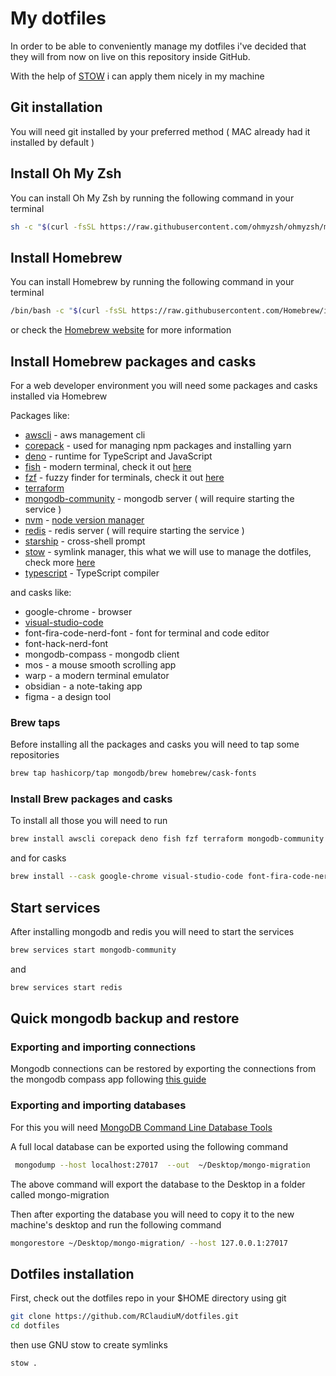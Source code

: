 # My dotfiles

In order to be able to conveniently manage my dotfiles i've decided that they will from now on live on this repository inside GitHub.

With the help of [STOW](https://www.gnu.org/software/stow/) i can apply them nicely in my machine

## Git installation

You will need git installed by your preferred method ( MAC already had it installed by default )

## Install Oh My Zsh

You can install Oh My Zsh by running the following command in your terminal

```bash
sh -c "$(curl -fsSL https://raw.githubusercontent.com/ohmyzsh/ohmyzsh/master/tools/install.sh)"
```

## Install Homebrew

You can install Homebrew by running the following command in your terminal

```bash
/bin/bash -c "$(curl -fsSL https://raw.githubusercontent.com/Homebrew/install/HEAD/install.sh)"
```

or check the [Homebrew website](https://brew.sh/) for more information

## Install Homebrew packages and casks

For a web developer environment you will need some packages and casks installed via Homebrew

Packages like:

- [awscli](https://formulae.brew.sh/formula/awscli#default) - aws management cli
- [corepack](https://formulae.brew.sh/formula/corepack) - used for managing npm packages and installing yarn
- [deno](https://formulae.brew.sh/formula/deno#default) - runtime for TypeScript and JavaScript
- [fish](https://formulae.brew.sh/formula/fish#default) - modern terminal, check it out [here](https://fishshell.com/)
- [fzf](https://formulae.brew.sh/formula/fzf#default) - fuzzy finder for terminals, check it out [here](https://github.com/junegunn/fzf)
- [terraform](https://developer.hashicorp.com/terraform)
- [mongodb-community](https://www.mongodb.com/docs/manual/tutorial/install-mongodb-on-os-x/#installing-mongodb-8.0-edition-edition) - mongodb server ( will require starting the service )
- [nvm](https://formulae.brew.sh/formula/nvm#default) - [node version manager ](https://github.com/nvm-sh/nvm)
- [redis](https://formulae.brew.sh/formula/redis#default) - redis server ( will require starting the service )
- [starship](https://formulae.brew.sh/formula/starship#default) - cross-shell prompt
- [stow](https://formulae.brew.sh/formula/stow#default) - symlink manager, this what we will use to manage the dotfiles, check more [here](https://www.gnu.org/software/stow/manual/stow.html)
- [typescript](https://formulae.brew.sh/formula/typescript#default) - TypeScript compiler

and casks like:

- google-chrome - browser
- [visual-studio-code](https://formulae.brew.sh/cask/visual-studio-code)
- font-fira-code-nerd-font - font for terminal and code editor
- font-hack-nerd-font
- mongodb-compass - mongodb client
- mos - a mouse smooth scrolling app
- warp - a modern terminal emulator
- obsidian - a note-taking app
- figma - a design tool

### Brew taps

Before installing all the packages and casks you will need to tap some repositories

```bash
brew tap hashicorp/tap mongodb/brew homebrew/cask-fonts
```

### Install Brew packages and casks

To install all those you will need to run

```bash
brew install awscli corepack deno fish fzf terraform mongodb-community nvm redis starship stow typescript
```

and for casks

```bash
brew install --cask google-chrome visual-studio-code font-fira-code-nerd-font font-hack-nerd-font mongodb-compass mos warp obsidian figma
```

## Start services

After installing mongodb and redis you will need to start the services

```bash
brew services start mongodb-community
```

and

```bash
brew services start redis
```

## Quick mongodb backup and restore

### Exporting and importing connections

Mongodb connections can be restored by exporting the connections from the mongodb compass app following [this guide](https://www.mongodb.com/docs/compass/current/connect/favorite-connections/import-export-ui/export/#procedure)

### Exporting and importing databases

For this you will need [MongoDB Command Line Database Tools](https://www.mongodb.com/try/download/database-tools)

A full local database can be exported using the following command

```bash
 mongodump --host localhost:27017  --out  ~/Desktop/mongo-migration
```

The above command will export the database to the Desktop in a folder called mongo-migration

Then after exporting the database you will need to copy it to the new machine's desktop and run the following command

```bash
mongorestore ~/Desktop/mongo-migration/ --host 127.0.0.1:27017
```

## Dotfiles installation

First, check out the dotfiles repo in your $HOME directory using git

```bash
git clone https://github.com/RClaudiuM/dotfiles.git
cd dotfiles
```

then use GNU stow to create symlinks

```bash
stow .
```
